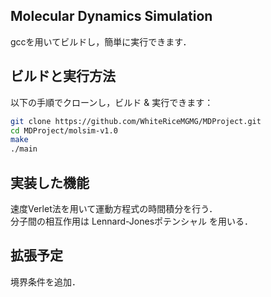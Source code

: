 ## Molecular Dynamics Simulation 
gccを用いてビルドし，簡単に実行できます．

## ビルドと実行方法
以下の手順でクローンし，ビルド & 実行できます：

```bash
git clone https://github.com/WhiteRiceMGMG/MDProject.git
cd MDProject/molsim-v1.0
make
./main
```

## 実装した機能
速度Verlet法を用いて運動方程式の時間積分を行う．<br>
分子間の相互作用は Lennard-Jonesポテンシャル を用いる．<br>

## 拡張予定
境界条件を追加．







